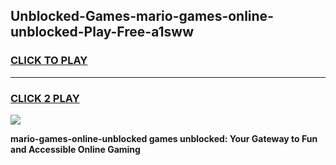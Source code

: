
## Unblocked-Games-mario-games-online-unblocked-Play-Free-a1sww
<h3>
<a href="https://premium76.site?title=mario-games-online-unblocked&ref=18A1">CLICK TO PLAY</a></h3>
<hr>

<h3>
<a href="https://premium76.site?title=mario-games-online-unblocked&ref=18A1">CLICK 2 PLAY</a>
  
</h3>

<a href="https://premium76.site?title=mario-games-online-unblocked&ref=18A1"><img src="https://clearcache.store/games.png"></a>


**mario-games-online-unblocked games unblocked: Your Gateway to Fun and Accessible Online Gaming**
